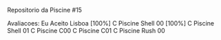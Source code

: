 Repositorio da Piscine #15

Avaliacoes:
Eu Aceito Lisboa [100%]
C Piscine Shell 00 [100%]
C Piscine Shell 01 
C Piscine C00
C Piscine C01
C Piscine Rush 00
